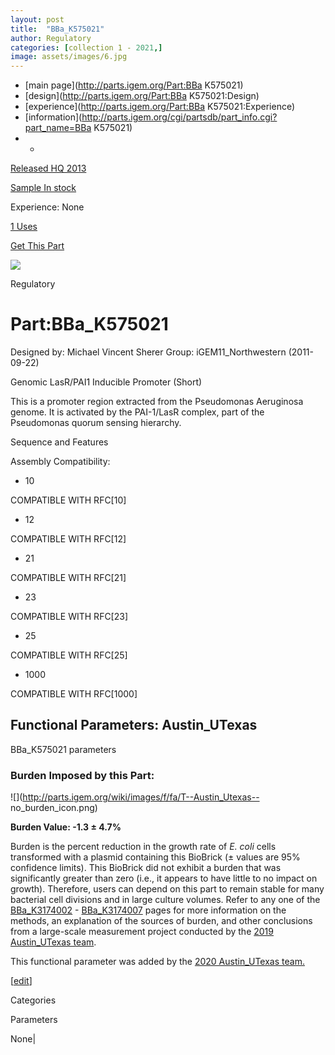 ```yaml
---
layout: post
title:  "BBa_K575021"
author: Regulatory
categories: [collection 1 - 2021,] 
image: assets/images/6.jpg
---
```



  * [main page](http://parts.igem.org/Part:BBa K575021)
  * [design](http://parts.igem.org/Part:BBa K575021:Design)
  * [experience](http://parts.igem.org/Part:BBa K575021:Experience)
  * [information](http://parts.igem.org/cgi/partsdb/part_info.cgi?part_name=BBa K575021)
  *   * 

[Released HQ 2013](http://parts.igem.org/Help:Part_Status_Box)

[Sample In stock](http://parts.igem.org/Help:Part_Status_Box)

Experience: None

[1 Uses](http://parts.igem.org/partsdb/uses.cgi?part=BBa_K575021)

[ Get This Part](http://parts.igem.org/partsdb/get_part.cgi?part=BBa_K575021)

![](http://parts.igem.org/images/partbypart/icon_regulatory.png)

Regulatory

# Part:BBa_K575021

Designed by: Michael Vincent Sherer   Group: iGEM11_Northwestern
(2011-09-22)

  
Genomic LasR/PAI1 Inducible Promoter (Short)

This is a promoter region extracted from the Pseudomonas Aeruginosa genome. It
is activated by the PAI-1/LasR complex, part of the Pseudomonas quorum sensing
hierarchy.

Sequence and Features

  

Assembly Compatibility:

  * 10

COMPATIBLE WITH RFC[10]

  * 12

COMPATIBLE WITH RFC[12]

  * 21

COMPATIBLE WITH RFC[21]

  * 23

COMPATIBLE WITH RFC[23]

  * 25

COMPATIBLE WITH RFC[25]

  * 1000

COMPATIBLE WITH RFC[1000]

  

## Functional Parameters: Austin_UTexas

BBa_K575021 parameters

### Burden Imposed by this Part:

![](http://parts.igem.org/wiki/images/f/fa/T--Austin_Utexas--
no_burden_icon.png)

**Burden Value: -1.3 ± 4.7%**

Burden is the percent reduction in the growth rate of _E. coli_ cells
transformed with a plasmid containing this BioBrick (± values are 95%
confidence limits). This BioBrick did not exhibit a burden that was
significantly greater than zero (i.e., it appears to have little to no impact
on growth). Therefore, users can depend on this part to remain stable for many
bacterial cell divisions and in large culture volumes. Refer to any one of the
[BBa_K3174002](http://parts.igem.org/Part:BBa_K3174002) \-
[BBa_K3174007](http://parts.igem.org/Part:BBa_K3174007) pages for more
information on the methods, an explanation of the sources of burden, and other
conclusions from a large-scale measurement project conducted by the [2019
Austin_UTexas team](http://2019.igem.org/Team:Austin_UTexas).

This functional parameter was added by the [2020 Austin_UTexas
team.](http://2020.igem.org/Team:Austin_UTexas/Contribution)

[[edit](http://parts.igem.org/partsdb/part_info.cgi?part_name=BBa_K575021)]

Categories

Parameters

None|

